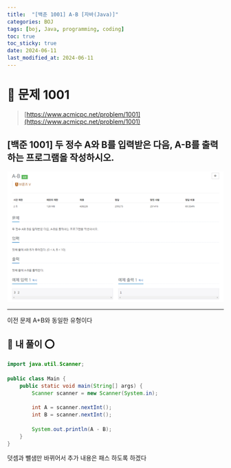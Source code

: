 ```yaml
---
title:  "[백준 1001] A-B [자바(Java)]"
categories: BOJ
tags: [boj, Java, programming, coding]
toc: true
toc_sticky: true
date: 2024-06-11
last_modified_at: 2024-06-11
---
```


# 🚀 문제 1001

> [https://www.acmicpc.net/problem/1001](https://www.acmicpc.net/problem/1001)


## [백준 1001] 두 정수 A와 B를 입력받은 다음, A-B를 출력하는 프로그램을 작성하시오.

![백준 1001](/assets/images/boj1001.png)

---

이전 문제 A+B와 동일한 유형이다

## 🚀 내 풀이 ⭕

```java
import java.util.Scanner;

public class Main {
    public static void main(String[] args) {
        Scanner scanner = new Scanner(System.in);
        
        int A = scanner.nextInt();
        int B = scanner.nextInt();
        
        System.out.println(A - B);
    }
}
```

덧셈과 뺄샘만 바뀌어서 추가 내용은 패스 하도록 하겠다





